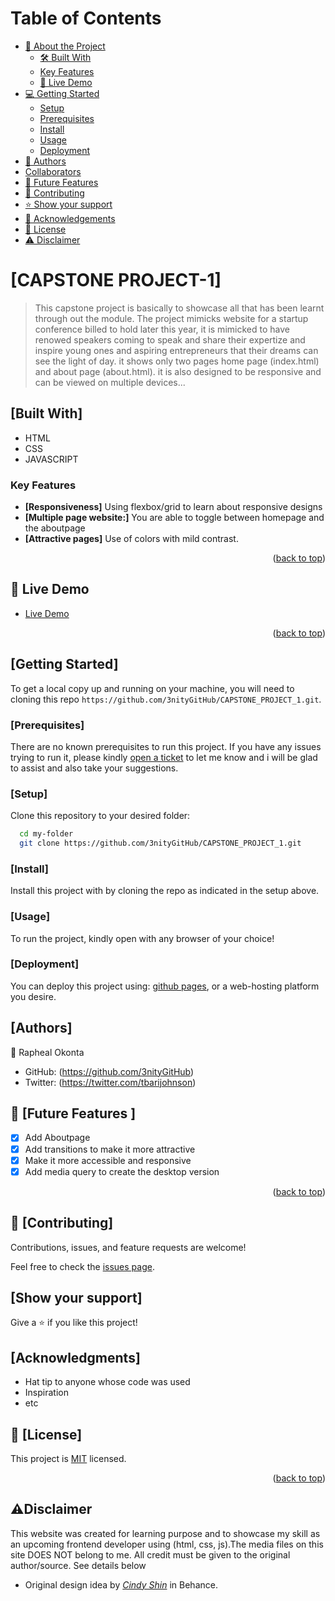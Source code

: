 <a name="readme-top"></a>
  
  
# Table of Contents

- [📖 About the Project](#about-project)
  - [🛠 Built With](#built-with)
   - [Key Features](#key-features)
  - [🚀 Live Demo](#live-demo)
- [💻 Getting Started](#getting-started)
  - [Setup](#setup)
  - [Prerequisites](#prerequisites)
  - [Install](#install)
  - [Usage](#usage)
  - [Deployment](#triangular_flag_on_post-deployment)
- [👥 Authors](#authors)
- [Collaborators](#collaborators)
- [🔭 Future Features](#future-features)
- [🤝 Contributing](#contributing)
- [⭐️ Show your support](#support)
- [🙏 Acknowledgements](#acknowledgements)
- [📝 License](#license)
- [⚠️ Disclaimer](#disclaimer)




# [CAPSTONE PROJECT-1] <a name="about-project"></a>

> This capstone project is basically to showcase all that has been learnt through out the module. The project mimicks website for a startup conference billed to hold later this year, it is mimicked to have renowed speakers coming to speak and share their expertize and inspire young ones and aspiring entrepreneurs that their dreams can see the light of day. it shows only two pages home page (index.html) and about page (about.html). it is also designed to be responsive and can be viewed on multiple devices...

## [Built With] <a name="built-with"></a>

- HTML
- CSS
- JAVASCRIPT

### Key Features <a name="key-features"></a>

- **[Responsiveness]** Using flexbox/grid to learn about responsive designs
- **[Multiple page website:]** You are able to toggle between homepage and the aboutpage
- **[Attractive pages]** Use of colors with mild contrast.
<p align="right">(<a href="#readme-top">back to top</a>)</p>

## 🚀 Live Demo <a name="live-demo"></a>

- [Live Demo](https://3nitygithub.github.io/CAPSTONE_PROJECT_1/)

<p align="right">(<a href="#readme-top">back to top</a>)</p>

## [Getting Started] <a name="getting-started"></a>
To get a local copy up and running on your machine, you will need to cloning this repo `https://github.com/3nityGitHub/CAPSTONE_PROJECT_1.git`.



### [Prerequisites] <a name="prerequisites"></a>

There are no known prerequisites to run this project. If you have any issues trying to run it, please kindly [open a ticket](../../issues/) to let me know and i will be glad to assist and also take your suggestions.

### [Setup] <a name="setup"></a>
Clone this repository to your desired folder:

```sh
  cd my-folder
  git clone https://github.com/3nityGitHub/CAPSTONE_PROJECT_1.git
```

### [Install] <a name="install"></a>
Install this project with by cloning the repo as indicated in the setup above.

### [Usage] <a name="usage"></a>
To run the project, kindly open with any browser of your choice!


### [Deployment] <a name="deployment"></a>
You can deploy this project using: [github pages](https://docs.github.com/en/pages/quickstart), or a web-hosting platform you desire.



## [Authors] <a name="authors"></a>

👤 Rapheal Okonta

- GitHub: (https://github.com/3nityGitHub)
- Twitter: (https://twitter.com/tbarijohnson)

<!-- FUTURE FEATURES -->

## 🔭 [Future Features ] <a name="future-features"></a>

-  [x] Add Aboutpage
-  [x] Add transitions to make it more attractive
-  [x] Make it more accessible and responsive
-  [x] Add media query to create the desktop version

<p align="right">(<a href="#readme-top">back to top</a>)</p>

## 🤝 [Contributing] <a name="contributing"></a>

Contributions, issues, and feature requests are welcome!

Feel free to check the [issues page](../../issues/).

## [Show your support] <a name="support"></a>

Give a ⭐️ if you like this project!

## [Acknowledgments] <a name="acknowledgements"></a>

- Hat tip to anyone whose code was used
- Inspiration
- etc

## 📝 [License] <a name="license"></a>

This project is [MIT](./LICENSE) licensed.

<p align="right">(<a href="#readme-top">back to top</a>)</p>

## ⚠️Disclaimer <a name="disclaimer"></a>

This website was created for learning purpose and to showcase my skill as an upcoming frontend developer using (html, css, js).The media files on this site DOES NOT belong to me. All credit must be given to the original author/source. See details below

- Original design idea by [_Cindy Shin_](https://www.behance.net/adagio07) in Behance.
